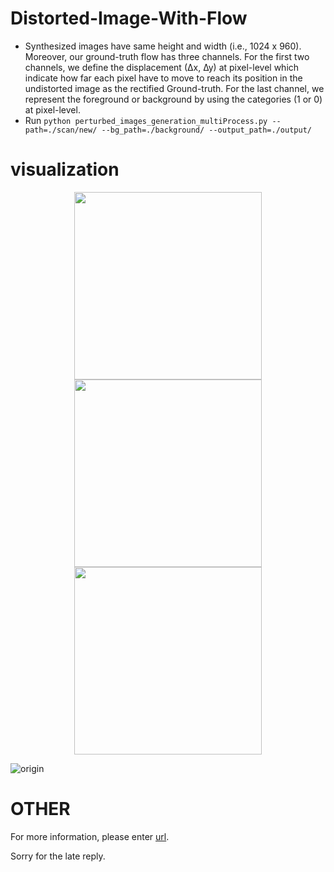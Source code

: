 # Distorted-Image-With-Flow

- Synthesized images have same height and width (i.e., 1024 x 960). Moreover, our ground-truth flow has three channels. For the first two channels, we define the displacement (∆x, ∆y) at pixel-level which indicate how far each pixel have to move to reach its position in the undistorted image as the rectified Ground-truth. For the last channel, we represent the foreground or background by using the categories (1 or 0) at pixel-level.
- Run `python perturbed_images_generation_multiProcess.py --path=./scan/new/ --bg_path=./background/ --output_path=./output/`

# visualization
<center class="half">
<img src="https://github.com/gwxie/Distorted-Image-With-Flow/blob/main/output/scan/new_0.png" height="300"/><img src="https://github.com/gwxie/Distorted-Image-With-Flow/blob/main/output/png/new_0_7_curve.png" height="300"/><img src="https://github.com/gwxie/Distorted-Image-With-Flow/blob/main/output/png/new_0_7_fold.png" height="300"/>
</center>

![origin](https://github.com/gwxie/Distorted-Image-With-Flow/blob/main/output/scan/new_1.png)

# OTHER
For more information, please enter [url](https://github.com/gwxie/Dewarping-Document-Image-By-Displacement-Flow-Estimation).

Sorry for the late reply.
